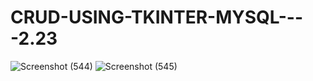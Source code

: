
# CRUD-USING-TKINTER-MYSQL----2.23
![Screenshot (544)](https://user-images.githubusercontent.com/72138442/115111737-5a633680-9f9f-11eb-8b3e-07a6fc620dd3.png)
![Screenshot (545)](https://user-images.githubusercontent.com/72138442/115111739-5c2cfa00-9f9f-11eb-8300-c22557c57b4c.png)
